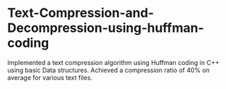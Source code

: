 # Text-Compression-and-Decompression-using-huffman-coding
Implemented a text compression algorithm using Huffman coding in  C++ using basic Data structures. Achieved a compression ratio of 40% on average for various text files.
